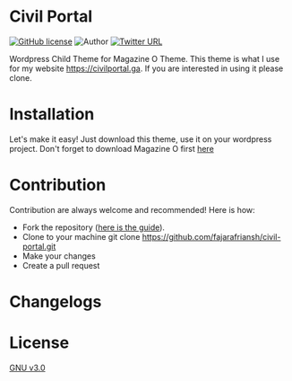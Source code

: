 # Civil Portal
[![GitHub license](https://img.shields.io/badge/license-GNU%20v3.0-green.svg)](https://github.com/fajarafriansh/civil-portal/blob/master/LICENSE)
![Author](https://img.shields.io/badge/author-%40fajarafriansh-blue.svg)
[![Twitter URL](https://img.shields.io/twitter/url/http/shields.io.svg?style=social)](https://twitter.com/intent/tweet?text=Wow:&url=https%3A%2F%2Fgithub.com%2Ffajarafriansh%2Fcivil-portal%2F)

Wordpress Child Theme for Magazine O Theme. This theme is what I use for my website https://civilportal.ga. If you are interested in using it please clone.

# Installation
Let's make it easy! Just download this theme, use it on your wordpress project. Don't forget to download Magazine O first [here](https://srd.wordpress.org/themes/magazine-o/)

# Contribution
Contribution are always welcome and recommended! Here is how:

- Fork the repository ([here is the guide](https://help.github.com/articles/fork-a-repo/)).
- Clone to your machine git clone https://github.com/fajarafriansh/civil-portal.git
- Make your changes
- Create a pull request

# Changelogs

# License
[GNU v3.0](https://github.com/fajarafriansh/civil-portal/blob/master/LICENSE)
